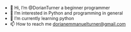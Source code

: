 - 👋 Hi, I’m @DorianTurner a beginner programmer
- 👀 I’m interested in Python and programming in general
- 🌱 I’m currently learning python
- 📫 How to reach me dorianemmanuelturner@gmail.com

<!---
DorianTurner/DorianTurner is a ✨ special ✨ repository because its `README.md` (this file) appears on your GitHub profile.
You can click the Preview link to take a look at your changes.
--->
